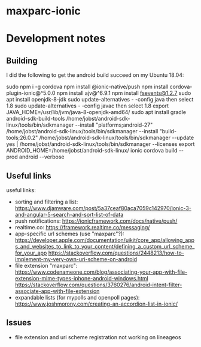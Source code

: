 # maxparc-ionic

Development notes
=================

Building
--------
I did the following to get the android build succeed on my Ubuntu 18.04:

sudo npm i -g cordova
npm install @ionic-native/push
npm install cordova-plugin-ionic@^5.0.0
npm install ajv@^6.9.1
npm install fsevents@1.2.7
sudo apt install openjdk-8-jdk
sudo update-alternatives - -config java
then select 1.8
sudo update-alternatives - -config javac
then select 1.8
export JAVA_HOME=/usr/lib/jvm/java-8-openjdk-amd64/
sudo apt install gradle android-sdk-build-tools
/home/jobst/android-sdk-linux/tools/bin/sdkmanager --install "platforms;android-27"
/home/jobst/android-sdk-linux/tools/bin/sdkmanager --install "build-tools;26.0.2"
/home/jobst/android-sdk-linux/tools/bin/sdkmanager --update
yes | /home/jobst/android-sdk-linux/tools/bin/sdkmanager --licenses
export ANDROID_HOME=/home/jobst/android-sdk-linux/
ionic cordova build --prod android --verbose

Useful links
------------
useful links:
- sorting and filtering a list: https://www.djamware.com/post/5a37ceaf80aca7059c142970/ionic-3-and-angular-5-search-and-sort-list-of-data
- push notifications: https://ionicframework.com/docs/native/push/
- realtime.co: https://framework.realtime.co/messaging/
- app-specific url schemes (use "maxparc"?): 
    https://developer.apple.com/documentation/uikit/core_app/allowing_apps_and_websites_to_link_to_your_content/defining_a_custom_url_scheme_for_your_app
    https://stackoverflow.com/questions/2448213/how-to-implement-my-very-own-uri-scheme-on-android
- file extension "maxparc":
    https://www.codenameone.com/blog/associating-your-app-with-file-extension-mime-types-iphone-android-windows.html
    https://stackoverflow.com/questions/3760276/android-intent-filter-associate-app-with-file-extension
- expandable lists (for mypolls and openpoll pages): https://www.joshmorony.com/creating-an-accordion-list-in-ionic/

Issues
------
- file extension and uri scheme registration not working on lineageos